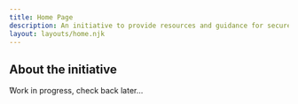 ```yaml
---
title: Home Page
description: An initiative to provide resources and guidance for secure communication.
layout: layouts/home.njk
---
```


## About the initiative

ًWork in progress, check back later...